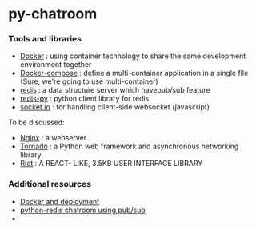 # py-chatroom

### Tools and libraries

* [Docker](https://www.docker.com/) : using container technology to share the same development environment together
* [Docker-compose](https://docs.docker.com/compose/) : define a multi-container application in a single file (Sure, we're going to use multi-container)
* [redis](http://redis.io/) : a data structure server which havepub/sub feature
* [redis-py](https://github.com/andymccurdy/redis-py) : python client library for redis
* [socket.io](http://socket.io/) : for handling client-side websocket (javascript)

To be discussed:

* [Nginx](http://nginx.com/) : a webserver
* [Tornado](http://www.tornadoweb.org/en/stable/) : a Python web framework and asynchronous networking library
* [Riot](https://muut.com/riotjs/) : A REACT- LIKE, 3.5KB USER INTERFACE LIBRARY

### Additional resources

* [Docker and deployment](https://www.amon.cx/blog/deploying-web-apps-docker/)
* [python-redis chatroom using pub/sub](http://programeveryday.com/post/create-a-simple-chat-room-with-redis-pubsub/)
* 
